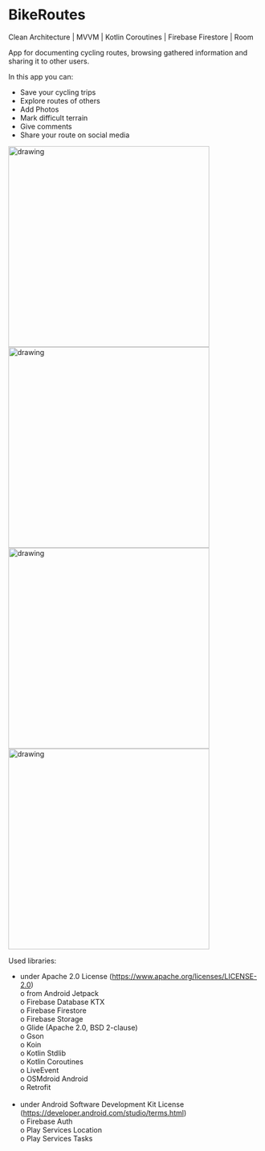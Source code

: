 # BikeRoutes

Clean Architecture | MVVM | Kotlin Coroutines | Firebase Firestore | Room

App for documenting cycling routes, browsing gathered information and sharing it to other users. 

In this app you can:

* Save your cycling trips
* Explore routes of others
* Add Photos
* Mark difficult terrain
* Give comments 
* Share your route on social media

<img src="https://user-images.githubusercontent.com/35777139/145280116-4f41f17e-1028-4081-a6a2-59040cdeb4fe.jpg" alt="drawing" width="400"/>
<img src="https://user-images.githubusercontent.com/35777139/145279895-a7af1447-aaa9-4751-aea2-8b726911e7b7.jpg" alt="drawing" width="400"/>
<img src="https://user-images.githubusercontent.com/35777139/145279215-d153e6cd-f0f2-485b-96c5-360eec8ca910.jpg" alt="drawing" width="400"/>
<img src="https://user-images.githubusercontent.com/35777139/145280343-0ac2d36e-4fbb-4313-9cd5-2319a06fbb90.jpg" alt="drawing" width="400"/>


Used libraries:</br>
* under Apache 2.0 License (https://www.apache.org/licenses/LICENSE-2.0) </br>
o	from Android Jetpack </br>
o	Firebase Database KTX</br>
o	Firebase Firestore</br>
o	Firebase Storage</br>
o	Glide (Apache 2.0, BSD 2-clause)</br>
o	Gson</br>
o	Koin</br>
o	Kotlin Stdlib</br>
o	Kotlin Coroutines</br>
o	LiveEvent</br>
o	OSMdroid Android</br>
o	Retrofit</br></br>
*	under Android Software Development Kit License (https://developer.android.com/studio/terms.html) </br>
o	Firebase Auth</br>
o	Play Services Location</br>
o	Play Services Tasks</br>

